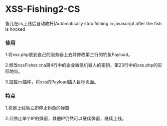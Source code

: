 # XSS-Fishing2-CS

鱼儿在cs上线后自动收杆|Automatically stop fishing in javascript after the fish is hooked

### 使用

1.将xss.php放到自己的服务器上去并修改第三行的钓鱼Payload。

2.修改xssFisher.cna第4行中的企业微信机器人的密钥，第23行中的xss.php的实际地址。

3.加载cs插件，将xss的Payload插入目标页面。

### 特点

1.机器上线后立即停止钓鱼的弹窗

2.只停止单个IP的弹窗，其他IP仍然可以继续弹窗，继续上线。

